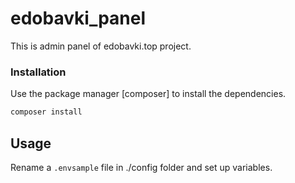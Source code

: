 # edobavki_panel
This is admin panel of edobavki.top project.

### Installation
Use the package manager [composer] to install the dependencies.
```bash
composer install
```

## Usage
Rename a `.envsample` file in ./config folder and set up variables.
